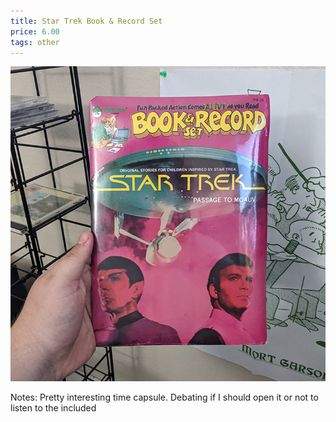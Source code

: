 ```yaml
---
title: Star Trek Book & Record Set
price: 6.00
tags: other
---
```

![startrek](/assets/img/ibuycrap/startrek.jpg) 

Notes: Pretty interesting time capsule. Debating if I should open it or not to listen to the included